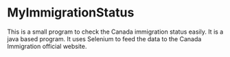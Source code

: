 # MyImmigrationStatus
This is a small program to check the Canada immigration status easily. It is a java based program. It uses Selenium to feed the data to the Canada Immigration official website. 
